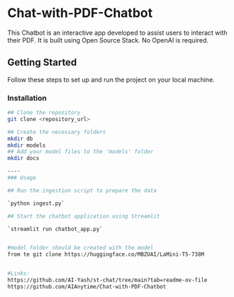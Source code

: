 # Chat-with-PDF-Chatbot
This Chatbot is an interactive app developed to assist users to interact with their PDF. It is built using Open Source Stack. No OpenAI is required.

## Getting Started

Follow these steps to set up and run the project on your local machine.


### Installation

```sh
## Clone the repository
git clone <repository_url>

## Create the necessary folders
mkdir db
mkdir models
## Add your model files to the 'models' folder
mkdir docs

----
### Usage 

## Run the ingestion script to prepare the data

`python ingest.py`

## Start the chatbot application using Streamlit

`streamlit run chatbot_app.py`


#model folder should be created with the model 
from te git clone https://huggingface.co/MBZUAI/LaMini-T5-738M


#Links:
https://github.com/AI-Yash/st-chat/tree/main?tab=readme-ov-file
https://github.com/AIAnytime/Chat-with-PDF-Chatbot